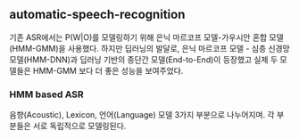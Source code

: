 ## automatic-speech-recognition

기존 ASR에서는 P(W|O)를 모델링하기 위해 은닉 마르코프 모델-가우시안 혼합 모델(HMM-GMM)을 사용했다. 
하지만 딥러닝의 발달로, 은닉 마르코프 모델 - 심층 신경망 모델(HMM-DNN)과 딥러닝 기반의 종단간 모델(End-to-End)이 등장했고 
실제 두 모델들은 HMM-GMM 보다 더 좋은 성능을 보여주었다.

### HMM based ASR
음향(Acoustic), Lexicon, 언어(Language) 모델 3가지 부분으로 나누어지며. 각 부분들은 서로 독립적으로 모델링된다.

